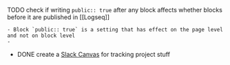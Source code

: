TODO check if writing `public:: true` after any block affects whether blocks before it are published in [[Logseq]]

	- Block `public:: true` is a setting that has effect on the page level and not on block level
	-
- DONE create a [Slack Canvas](https://slack.com/intl/en-in/help/articles/203950418-Use-a-canvas-in-Slack) for tracking project stuff